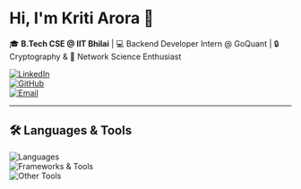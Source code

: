 # Hi, I'm Kriti Arora 👋

🎓 **B.Tech CSE @ IIT Bhilai** | 💻 Backend Developer Intern @ GoQuant | 🔒 Cryptography & 🔗 Network Science Enthusiast  

[![LinkedIn](https://img.shields.io/badge/LinkedIn-arora--kriti-blue?logo=linkedin&style=flat)](https://www.linkedin.com/in/arora-kriti/)  
[![GitHub](https://img.shields.io/badge/GitHub-kritiarora2003-black?logo=github&style=flat)](https://github.com/kritiarora2003)  
[![Email](https://img.shields.io/badge/Email-kritiarora002%40gmail.com-red?logo=gmail&style=flat)](mailto:kritiarora002@gmail.com)  

---

## 🛠️ Languages & Tools  

<p align="left">
  <!-- Languages -->
  <img src="https://skillicons.dev/icons?i=cpp,python,c,js,php,html,css" alt="Languages" /><br/>
  <!-- Frameworks & Tech -->
  <img src="https://skillicons.dev/icons?i=react,pytorch,tensorflow,docker,verilog" alt="Frameworks & Tools" /><br/>
  <!-- Tools -->
  <img src="https://skillicons.dev/icons?i=git,linux,latex,vscode,figma" alt="Other Tools" />
</p>

